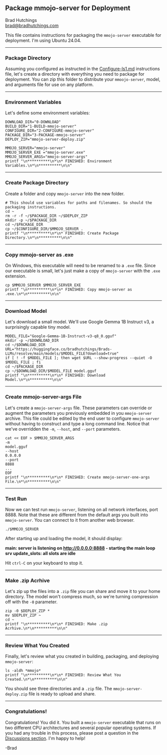 ## Package mmojo-server for Deployment

Brad Hutchings<br/>
brad@bradhutchings.com

This file contains instructions for packaging the `mmojo-server` executable for deployment. I'm using Ubuntu 24.04.

---
### Package Directory
Assuming you configured as instructed in the [Configure-ls1.md](Configure-ls1.md) instructions file, let's create a directory with everything you need to package for deployment. You can zip this folder to distribute your `mmoojo-server`, model, and arguments file for use on any platform. 

---
### Environment Variables
Let's define some environment variables:
```
DOWNLOAD_DIR="0-DOWNLOAD"
BUILD_DIR="1-BUILD-mmojo-server"
CONFIGURE_DIR="2-CONFIGURE-mmojo-server"
PACKAGE_DIR="3-PACKAGE-mmojo-server"
DEPLOY_ZIP="mmojo-server-deploy.zip"

MMOJO_SERVER="mmojo-server"
MMOJO_SERVER_EXE ="mmojo-server.exe"
MMOJO_SERVER_ARGS="mmojo-server-args"
printf "\n**********\n*\n* FINISHED: Environment Variables.\n*\n**********\n\n"
```

---
### Create Package Directory
Create a folder and copy `mmojo-server` into the new folder.
```
# This should use variables for paths and filenames. So should the packaging instructions.
cd ~
rm -r -f ~/$PACKAGE_DIR ~/$DEPLOY_ZIP
mkdir -p ~/$PACKAGE_DIR
cd ~/$PACKAGE_DIR
cp ~/$CONFIGURE_DIR/$MMOJO_SERVER .
printf "\n**********\n*\n* FINISHED: Create Package Directory.\n*\n**********\n\n"
```

---
### Copy mmojo-server as .exe

On Windows, this executable will need to be renamed to a `.exe` file. Since our executable is small, let's just make a copy of `mmojo-server` with the `.exe` extension.

```
cp $MMOJO_SERVER $MMOJO_SERVER_EXE
printf "\n**********\n*\n* FINISHED: Copy mmojo-server as .exe.\n*\n**********\n\n"
```

---
### Download Model

Let's download a small model. We'll use Google Gemma 1B Instruct v3, a surprisingly capable tiny model.
```
MODEL_FILE="Google-Gemma-1B-Instruct-v3-q8_0.gguf"
mkdir -p ~/$DOWNLOAD_DIR
cd ~/$DOWNLOAD_DIR
URL="https://huggingface.co/bradhutchings/Brads-LLMs/resolve/main/models/$MODEL_FILE?download=true"
if [ ! -f $MODEL_FILE ]; then wget $URL --show-progress --quiet -O $MODEL_FILE ; fi
cd ~/$PACKAGE_DIR
cp ~/$DOWNLOAD_DIR/$MODEL_FILE model.gguf
printf "\n**********\n*\n* FINISHED: Download Model.\n*\n**********\n\n"
```

---
### Create mmojo-server-args File

Let's create a `mmojo-server-args` file. These parameters can override or augment the parameters you previously embedded in you `mmojo-server` archive. This file could be edited by the end user to configure `mmojo-server` without having to construct and type a long command line. Notice that we've overridden the `-m`, `--host`, and `--port` parameters.
```
cat << EOF > $MMOJO_SERVER_ARGS
-m
model.gguf
--host
0.0.0.0
--port
8888
...
EOF
printf "\n**********\n*\n* FINISHED: Create mmojo-server-one-args File.\n*\n**********\n\n"
```

---
### Test Run

Now we can test run `mmojo-server`, listening on all network interfaces, port 8888. Note that these are different from the default args you built into `mmojo-server`. You can connect to it from another web browser.
```
./$MMOJO_SERVER
```

After starting up and loading the model, it should display:

**main: server is listening on http://0.0.0.0:8888 - starting the main loop**<br/>
**srv  update_slots: all slots are idle**

Hit `ctrl-C` on your keyboard to stop it.

---
### Make .zip Acrhive

Let's zip up the files into a `.zip` file you can share and move it to your home directory. The model won't compress much, so we're turning compression off with the `-0` parameter.

```
zip -0 $DEPLOY_ZIP *
mv $DEPLOY_ZIP ~
cd ~
printf "\n**********\n*\n* FINISHED: Make .zip Acrhive.\n*\n**********\n\n"
```

---
### Review What You Created
Finally, let's review what you created in building, packaging, and deploying `mmojo-server`:
```
ls -aldh *mmojo*
printf "\n**********\n*\n* FINISHED: Review What You Created.\n*\n**********\n\n"
```

You should see three directories and a `.zip` file. The `mmojo-server-deploy.zip` file is ready to upload and share.

---
### Congratulations!

Congratulations! You did it. You built a `mmojo-server` executable that runs on two different CPU architectures and several popular operating systems. If you had any trouble in this process, please post a question in the [Discussions section](https://github.com/BradHutchings/llama-server-one/discussions). I'm happy to help!

-Brad

